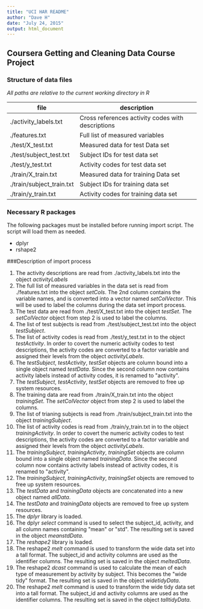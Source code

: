 ```yaml
---
title: "UCI HAR README"
author: "Dave H"
date: "July 24, 2015"
output: html_document
---
```

## Coursera Getting and Cleaning Data Course Project


### Structure of data files
*All paths are relative to the current working directory in R*

file                    | description
---                     | ---
./activity_labels.txt   | Cross references activity codes with descriptions
./features.txt          | Full list of measured variables
./test/X_test.txt       | Measured data for test Data set
./test/subject_test.txt | Subject IDs for test data set
./test/y_test.txt       | Activity codes for test data set
./train/X_train.txt       | Measured data for training Data set
./train/subject_train.txt | Subject IDs for training data set
./train/y_train.txt       | Activity codes for training data set


### Necessary R packages
The following packages must be installed before running import script. The script will load them as needed.

* dplyr
* rshape2

###Description of import process
1. The activity descriptions are read from ./activity_labels.txt into the object *activityLabels*
2. The full list of measured variables in the data set is read from ./features.txt into the object *setCols*. The 2nd column contains the variable names, and is converted into a vector named *setColVector*. This will be used to label the columns during the data set import process.
3. The test data are read from ./test/X_test.txt into the object *testSet*. The *setColVector* object from step 2 is used to label the columns.
4. The list of test subjects is read from ./test/subject_test.txt into the object *testSubject*.
5. The list of activity codes is read from ./test/y_test.txt in to the object *testActivity*. In order to covert the numeric activity codes to test descriptions, the activity codes are converted to a factor variable and assigned their levels from the object *activityLabels*.
6. The *testSubject*, *testActivity*, *testSet* objects are column bound into a single object named *testData*. Since the second column now contains activity labels instead of activity codes, it is renamed to "activity".
7. The *testSubject*, *testActivity*, *testSet* objects are removed to free up system resources.
8. The training data are read from ./train/X_train.txt into the object *trainingSet*. The *setColVector* object from step 2 is used to label the columns.
9. The list of trianing subjects is read from ./train/subject_train.txt into the object *trainingSubject*.
10. The list of activity codes is read from ./train/y_train.txt in to the object *trainingActivity*. In order to covert the numeric activity codes to test descriptions, the activity codes are converted to a factor variable and assigned their levels from the object *activityLabels*.
11. The *trainingSubject*, *trainingActivity*, *trainingSet* objects are column bound into a single object named *trainingData*. Since the second column now contains activity labels instead of activity codes, it is renamed to "activity".
12. The *trainingSubject*, *trainingActivity*, *trainingSet* objects are removed to free up system resources.
13. The *testData* and *trainingData* objects are concatenated into a new object named *allData*.
14. The *testData* and *trainingData* objects are removed to free up system resources.
15. The *dplyr* library is loaded.
16. The dplyr *select* command is used to select the subject_id, activity, and all column names containing "mean" or "std". The resulting set is saved in the object *meanstdData*.
17. The *reshape2* library is loaded.
18. The reshape2 *melt* command is used to transform the wide data set into a tall format. The subject_id and activity columns are used as the identifier columns. The resulting set is saved in the object *meltedData*.
19. The reshape2 *dcast* command is used to calculate the mean of each type of measurement by activity by subject. This becomes the "wide tidy" format. The resulting set is saved in the object *widetidyData*.
20. The reshape2 *melt* command is used to transform the wide tidy data set into a tall format. The subject_id and activity columns are used as the identifier columns. The resulting set is saved in the object *talltidyData*.